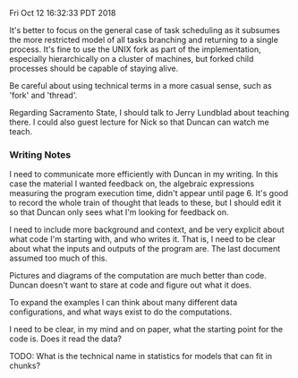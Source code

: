 Fri Oct 12 16:32:33 PDT 2018

It's better to focus on the general case of task scheduling as it subsumes the more restricted model of all tasks branching and returning to a single process.
It's fine to use the UNIX fork as part of the implementation, especially hierarchically on a cluster of machines, but forked child processes should be capable of staying alive.

Be careful about using technical terms in a more casual sense, such as 'fork' and 'thread'.

Regarding Sacramento State, I should talk to Jerry Lundblad about teaching there.
I could also guest lecture for Nick so that Duncan can watch me teach.

### Writing Notes

I need to communicate more efficiently with Duncan in my writing.
In this case the material I wanted feedback on, the algebraic expressions measuring the program execution time, didn't appear until page 6.
It's good to record the whole train of thought that leads to these, but I should edit it so that Duncan only sees what I'm looking for feedback on.

I need to include more background and context, and be very explicit about what code I'm starting with, and who writes it.
That is, I need to be clear about what the inputs and outputs of the program are.
The last document assumed too much of this.

Pictures and diagrams of the computation are much better than code.
Duncan doesn't want to stare at code and figure out what it does.

To expand the examples I can think about many different data configurations, and what ways exist to do the computations.

I need to be clear, in my mind and on paper, what the starting point for the code is.
Does it read the data?

TODO: What is the technical name in statistics for models that can fit in chunks?
